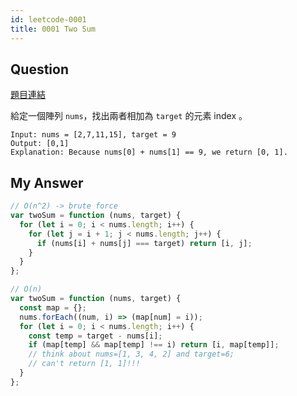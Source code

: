 ```yaml
---
id: leetcode-0001
title: 0001 Two Sum
---
```


## Question

[題目連結](https://leetcode.com/problems/two-sum/)

給定一個陣列 `nums`，找出兩者相加為 `target` 的元素 index 。

```
Input: nums = [2,7,11,15], target = 9
Output: [0,1]
Explanation: Because nums[0] + nums[1] == 9, we return [0, 1].
```

## My Answer

```js
// O(n^2) -> brute force
var twoSum = function (nums, target) {
  for (let i = 0; i < nums.length; i++) {
    for (let j = i + 1; j < nums.length; j++) {
      if (nums[i] + nums[j] === target) return [i, j];
    }
  }
};

// O(n)
var twoSum = function (nums, target) {
  const map = {};
  nums.forEach((num, i) => (map[num] = i));
  for (let i = 0; i < nums.length; i++) {
    const temp = target - nums[i];
    if (map[temp] && map[temp] !== i) return [i, map[temp]];
    // think about nums=[1, 3, 4, 2] and target=6;
    // can't return [1, 1]!!!
  }
};
```
